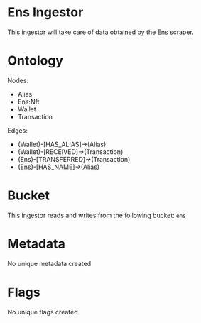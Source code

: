 # Ens Ingestor

This ingestor will take care of data obtained by the Ens scraper.

# Ontology

Nodes:

- Alias
- Ens:Nft
- Wallet
- Transaction

Edges:

- (Wallet)-[HAS_ALIAS]->(Alias)
- (Wallet)-[RECEIVED]->(Transaction)
- (Ens)-[TRANSFERRED]->(Transaction)
- (Ens)-[HAS_NAME]->(Alias)

# Bucket

This ingestor reads and writes from the following bucket: `ens`

# Metadata

No unique metadata created

# Flags

No unique flags created
